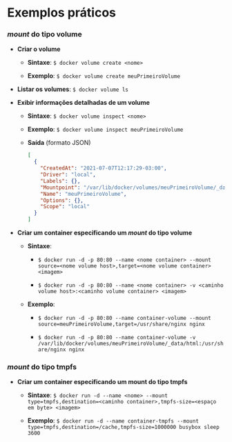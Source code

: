# Exemplos práticos

### _mount_ do tipo **volume**

* **Criar o volume** 

  * **Sintaxe**: `$ docker volume create <nome>`

  * **Exemplo**: `$ docker volume create meuPrimeiroVolume`

* **Listar os volumes**: `$ docker volume ls`

* **Exibir informações detalhadas de um volume**

  * **Sintaxe**: `$ docker volume inspect <nome>`

  * **Exemplo**: `$ docker volume inspect meuPrimeiroVolume`

  * **Saída** (formato JSON)

    ```json
    [
      {
        "CreatedAt": "2021-07-07T12:17:29-03:00",
        "Driver": "local",
        "Labels": {},
        "Mountpoint": "/var/lib/docker/volumes/meuPrimeiroVolume/_data",
        "Name": "meuPrimeiroVolume",
        "Options": {},
        "Scope": "local"
      }
    ]
    ```

* **Criar um container especificando um _mount_ do tipo volume**

  * **Sintaxe**: 

    * `$ docker run -d -p 80:80 --name <nome container> --mount source=<nome volume host>,target=<nome volume container> <imagem>`

    * `$ docker run -d -p 80:80 --name <nome container> -v <caminho volume host>:<caminho volume container> <imagem>`

  * **Exemplo**: 
    
    * `$ docker run -d -p 80:80 --name container-volume --mount source=meuPrimeiroVolume,target=/usr/share/nginx nginx`

    * `$ docker run -d -p 80:80 --name container-volume -v /var/lib/docker/volumes/meuPrimeiroVolume/_data/html:/usr/share/nginx nginx`

### _mount_ do tipo **tmpfs**

* **Criar um container especificando um mount do tipo tmpfs**

  * **Sintaxe**: `$ docker run -d --name <nome> --mount type=tmpfs,destination=<caminho container>,tmpfs-size=<espaço em byte> <imagem>`

  * **Exemplo**: `$ docker run -d --name container-tmpfs --mount type=tmpfs,destination=/cache,tmpfs-size=1000000 busybox sleep 3600`